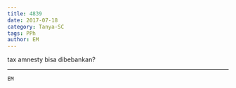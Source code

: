 ```yaml
---
title: 4839
date: 2017-07-18
category: Tanya-SC
tags: PPh
author: EM
---
```


tax amnesty bisa dibebankan?

---



`EM`
